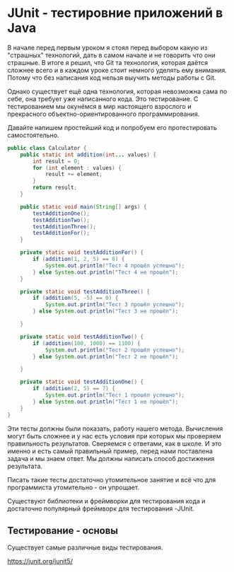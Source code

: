 # JUnit - тестировние приложений в Java

В начале перед первым уроком я стоял перед выбором какую из "страшных" технологий, дать в самом начале и не говорить что они страшные. В итоге я решил, что Git та технология, которая даётся сложнее всего и в каждом уроке стоит немного уделять ему внимания. Потому что без написания код нельзя выучить методы работы с Git.

Однако существует ещё одна технология, которая невозможна сама по себе, она требует уже написанного кода. Это тестирование. С тестированием мы окунёмся в мир настоящего взрослого и прекрасного объектно-ориентированного программирования.

Давайте напишем простейший код и попробуем его протестировать самостоятельно.


```java
public class Calculator {
    public static int addition(int... values) {
        int result = 0;
        for (int element : values) {
            result += element;
        }
        return result;
    }

    public static void main(String[] args) {
        testAdditionOne();
        testAdditionTwo();
        testAdditionThree();
        testAdditionFor();
    }

    private static void testAdditionFor() {
        if (addition(1, 2, 5) == 8) {
            System.out.println("Тест 4 прошёл успешно");
        } else System.out.println("Тест 4 не прошёл");
    }

    private static void testAdditionThree() {
        if (addition(5, -5) == 0) {
            System.out.println("Тест 3 прошёл успешно");
        } else System.out.println("Тест 3 не прошёл");

    }

    private static void testAdditionTwo() {
        if (addition(100, 1000) == 1100) {
            System.out.println("Тест 2 прошёл успешно");
        } else System.out.println("Тест 2 не прошёл");

    }

    private static void testAdditionOne() {
        if (addition(2, 5) == 7) {
            System.out.println("Тест 1 прошёл успешно");
        } else System.out.println("Тест 1 не прошёл");
    }
}
```

Эти тесты должны были показать, работу нашего метода. Вычисления могут быть сложнее и у нас есть условия при которых мы проверяем правильность результатов. Сверяемся с ответами, как в школе. И это именно и есть самый правильный пример, перед нами поставлена задача и мы знаем ответ. Мы должны написать способ достижения результата.

Писать такие тесты достаточно утомительное занятие и всё что для программиста утомительно - он упрощает.

Существуют библиотеки и фреймворки для тестирования кода и достаточно популярный фреймворк для тестирования -JUnit.

## Тестирование - основы

Существует самые различные виды тестирования. 

https://junit.org/junit5/
